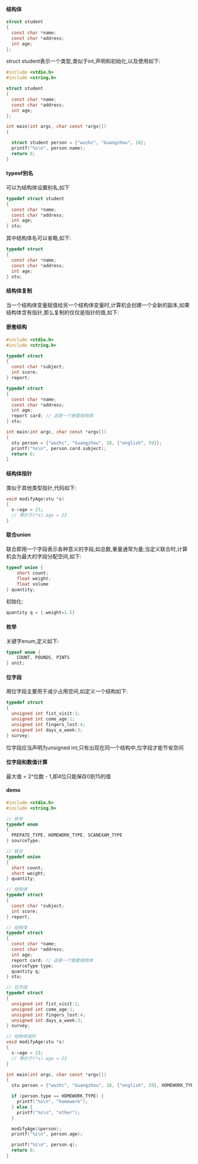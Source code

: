 #### 结构体
```c
struct student
{
  const char *name;
  const char *address;
  int age;
};
```
struct student表示一个类型,类似于int,声明和初始化,以及使用如下:
```c
#include <stdio.h>
#include <string.h>

struct student
{
  const char *name;
  const char *address;
  int age;
};

int main(int argc, char const *argv[])
{

  struct student person = {"wuzhc", "Guangzhou", 18};
  printf("%s\n", person.name);  
  return 0;
}
```

#### typeof别名
可以为结构体设置别名,如下
```c
typedef struct student
{
  const char *name;
  const char *address;
  int age;
} stu;
```
其中结构体名可以省略,如下:
```c
typedef struct 
{
  const char *name;
  const char *address;
  int age;
} stu;
```

#### 结构体复制
当一个结构体变量赋值给另一个结构体变量时,计算机会创建一个全新的副本,如果结构体含有指针,那么复制的仅仅是指针的值,如下:

#### 嵌套结构
```c
#include <stdio.h>
#include <string.h>

typedef struct 
{
  const char *subject;
  int score;
} report;

typedef struct 
{
  const char *name;
  const char *address;
  int age;
  report card; // 这是一个嵌套结构体
} stu;

int main(int argc, char const *argv[])
{
  stu person = {"wuzhc", "Guangzhou", 18, {"english", 59}};
  printf("%s\n", person.card.subject);
  return 0;
}
```

#### 结构体指针
类似于其他类型指针,代码如下:
```c
void modifyAge(stu *s) 
{
  s->age = 23;
  // 等价于(*s).age = 23
}
```

#### 联合union
联合即用一个字段表示各种意义的字段,如总数,重量通常为量;当定义联合时,计算机会为最大的字段分配空间,如下:
```c
typeof union {
    short count;
    float weight;
    float volume
} quantity;
```
初始化:
```c
quantity q = {.weight=1.5}
```

#### 枚举
关键字enum,定义如下:
```c
typeof enum {
    COUNT, POUNDS, PINTS
} unit;
```

#### 位字段
用位字段主要用于减少占用空间,如定义一个结构如下:
```c
typedef struct 
{
  unsigned int fist_visit:1;
  unsigned int come_age:1;
  unsigned int fingers_lost:4;
  unsigned int days_a_week:3;
} survey;
```
位字段应当声明为unsigned int;只有出现在同一个结构中,位字段才能节省空间

#### 位字段和数值计算
最大值 = 2^位数 - 1,即4位只能保存0到15的值

#### demo
```c
#include <stdio.h>
#include <string.h>

// 枚举
typedef enum 
{
  PREPATE_TYPE, HOMEWORK_TYPE, SCANEXAM_TYPE
} sourceType;

// 联合
typedef union
{
  short count;
  short weight;
} quantity;

// 结构体
typedef struct 
{
  const char *subject;
  int score;
} report;

// 结构体
typedef struct 
{
  const char *name;
  const char *address;
  int age;
  report card; // 这是一个嵌套结构体
  sourceType type;
  quantity q;
} stu;

// 位字段
typedef struct 
{
  unsigned int fist_visit:1;
  unsigned int come_age:1;
  unsigned int fingers_lost:4;
  unsigned int days_a_week:3;
} survey;

// 结构体指针
void modifyAge(stu *s) 
{
  s->age = 23;
  // 等价于(*s).age = 23
}

int main(int argc, char const *argv[])
{
  stu person = {"wuzhc", "Guangzhou", 18, {"english", 59}, HOMEWORK_TYPE, {.weight=118}};

  if (person.type == HOMEWORK_TYPE) {
    printf("%s\n", "homework");
  } else {
    printf("%s\n", "other");
  }

  modifyAge(&person);
  printf("%i\n", person.age);

  printf("%i\n", person.q);
  return 0;
}
```